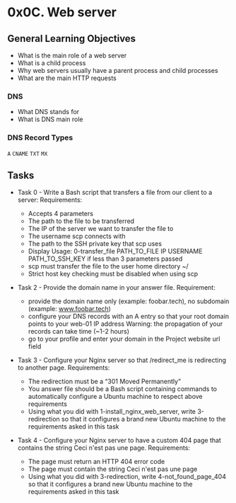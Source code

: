 # 0x0C. Web server

## General Learning Objectives

* What is the main role of a web server
* What is a child process
* Why web servers usually have a parent process and child processes
* What are the main HTTP requests

### DNS
* What DNS stands for
* What is DNS main role

### DNS Record Types
`A`
`CNAME`
`TXT`
`MX`

## Tasks

* Task 0 - Write a Bash script that transfers a file from our client to a server:
    Requirements:
    - Accepts 4 parameters
    - The path to the file to be transferred
    - The IP of the server we want to transfer the file to
    - The username scp connects with
    - The path to the SSH private key that scp uses
    - Display Usage: 0-transfer_file PATH_TO_FILE IP USERNAME PATH_TO_SSH_KEY if less than 3 parameters passed
    - scp must transfer the file to the user home directory ~/
    - Strict host key checking must be disabled when using scp

* Task 2 - Provide the domain name in your answer file.
    Requirement:
    - provide the domain name only (example: foobar.tech), no subdomain (example: www.foobar.tech)
    - configure your DNS records with an A entry so that your root domain points to your web-01 IP address Warning: the propagation of your records can take time (~1-2 hours)
    - go to your profile and enter your domain in the Project website url field

* Task 3 - Configure your Nginx server so that /redirect_me is redirecting to another page.
    Requirements:
    - The redirection must be a “301 Moved Permanently”
    - You answer file should be a Bash script containing commands to automatically configure a Ubuntu machine to respect above requirements
    - Using what you did with 1-install_nginx_web_server, write 3-redirection so that it configures a brand new Ubuntu machine to the requirements asked in this task

* Task 4 - Configure your Nginx server to have a custom 404 page that contains the string Ceci n'est pas une page.
    Requirements:
    - The page must return an HTTP 404 error code
    - The page must contain the string Ceci n'est pas une page
    - Using what you did with 3-redirection, write 4-not_found_page_404 so that it configures a brand new Ubuntu machine to the requirements asked in this task

